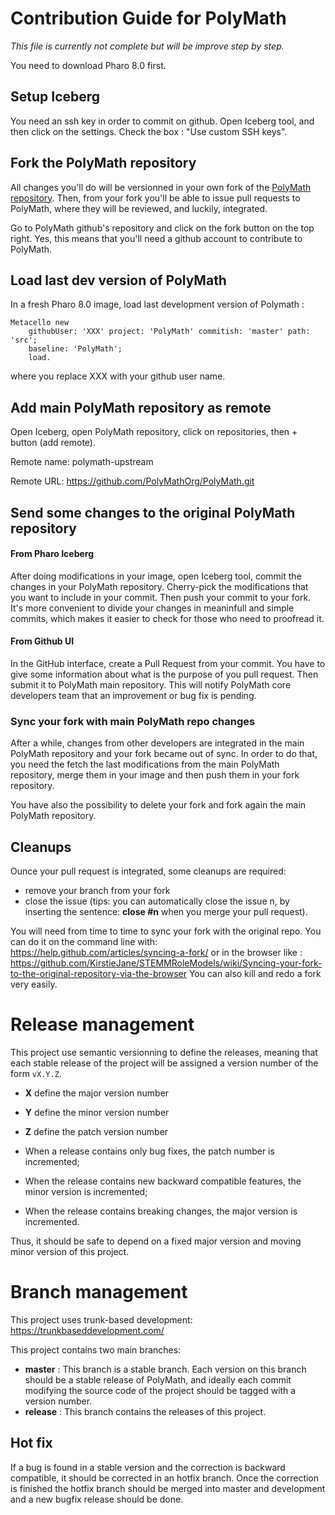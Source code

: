 # Contribution Guide for PolyMath

*This file is currently not complete but will be improve step by step.*

You need to download Pharo 8.0 first.

## Setup Iceberg
You need an ssh key in order to commit on github. Open Iceberg tool, and then click on the settings. Check the box : "Use custom SSH keys".

## Fork the PolyMath repository

All changes you'll do will be versionned in your own fork of the [PolyMath repository](https://github.com/PolyMathOrg/PolyMath). Then, from your fork you'll be able to issue pull requests to PolyMath, where they will be reviewed, and luckily, integrated.

Go to PolyMath github's repository and click on the fork button on the top right. Yes, this means that you'll need a github account to contribute to PolyMath.

## Load last dev version of PolyMath
In a fresh Pharo 8.0 image, load last development version of Polymath : 

```Smalltalk
Metacello new
    githubUser: 'XXX' project: 'PolyMath' commitish: 'master' path: 'src';
    baseline: 'PolyMath';
    load.
```
where you replace XXX with your github user name.

## Add main PolyMath repository as remote

Open Iceberg, open PolyMath repository, click on repositories, then + button (add remote).

Remote name: polymath-upstream

Remote URL: https://github.com/PolyMathOrg/PolyMath.git

## Send some changes to the original PolyMath repository

#### From Pharo Iceberg
After doing modifications in your image, open Iceberg tool, commit the changes in your PolyMath repository. Cherry-pick the modifications that you want to include in your commit. Then push your commit to your fork. It's more convenient to divide your changes in meaninfull and simple commits, which makes it easier to check for those who need to proofread it.

#### From Github UI
In the GitHub interface, create a Pull Request from your commit.
You have to give some information about what is the purpose of you pull request. Then submit it to PolyMath main repository. 
This will notify PolyMath core developers team that an improvement or bug fix is pending.

### Sync your fork with main PolyMath repo changes
After a while, changes from other developers are integrated in the main PolyMath repository and your fork became out of sync.
In order to do that, you need the fetch the last modifications from the main PolyMath repository, merge them in your image and then push them in your fork repository.

You have also the possibility to delete your fork and fork again the main PolyMath repository.

## Cleanups
Ounce your pull request is integrated, some cleanups are required:
- remove your branch from your fork
- close the issue (tips: you can automatically close the issue n, by inserting the sentence: **close #n** when you merge your pull request).

You will need from time to time to sync your fork with the original repo. You can do it on the command line with: https://help.github.com/articles/syncing-a-fork/ or in the browser like : https://github.com/KirstieJane/STEMMRoleModels/wiki/Syncing-your-fork-to-the-original-repository-via-the-browser You can also kill and redo a fork very easily.

# Release management

This project use semantic versionning to define the releases, meaning that each stable release of the project will be assigned a version number of the form `vX.Y.Z`. 

- **X** define the major version number
- **Y** define the minor version number 
- **Z** define the patch version number

- When a release contains only bug fixes, the patch number is incremented;
- When the release contains new backward compatible features, the minor version is incremented;
- When the release contains breaking changes, the major version is incremented. 

Thus, it should be safe to depend on a fixed major version and moving minor version of this project.

# Branch management 

This project uses trunk-based development: https://trunkbaseddevelopment.com/

This project contains two main branches:
- **master** : This branch is a stable branch. Each version on this branch should be a stable release of PolyMath, and ideally each commit modifying the source code of the project should be tagged with a version number.
- **release** : This branch contains the releases of this project. 

## Hot fix

If a bug is found in a stable version and the correction is backward compatible, it should be corrected in an hotfix branch. Once the correction is finished the hotfix branch should be merged into master and development and a new bugfix release should be done.
